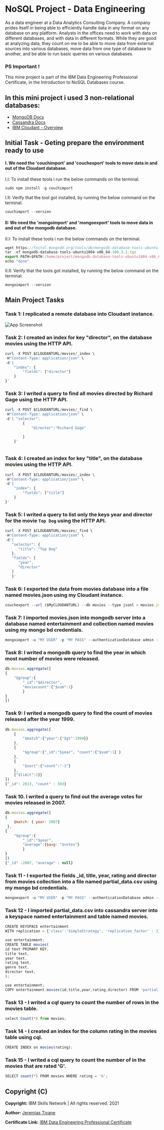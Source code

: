
# NoSQL Project - Data Engineering

As a data engineer at a Data Analytics Consulting Company. A company prides itself in being able to efficiently handle data in any format on any database on any platform. Analysts in the offices need to work with data on different databases, and with data in different formats. While they are good at analyzing data, they count on me to be able to move data from external sources into various databases, move data from one type of database to another, and be able to run basic queries on various databases.

### PS Important !
This mine project is part of the IBM Data Engineering Professional Certificate, in the Introduction to NoSQL Databases course.

## In this mini project i used 3 non-relational databases:

 - [MongoDB Docs](https://docs.mongodb.com/)
 - [Cassandra Docs](https://cassandra.apache.org/_/index.html)
 - [IBM Cloudant - Overview](https://www.ibm.com/cloud/cloudant)


## Initial Task - Geting prepare the environment ready to use

#### I. We need the 'couchimport' and 'couchexport' tools to move data in and out of the Cloudant database.

I.I: To install these tools i run the below commands on the terminal.

```javascript
sudo npm install -g couchimport
```

I.II: Verify that the tool got installed, by running the below command on the terminal.

```javascript
couchimport --version
```

#### II: We need the 'mongoimport' and 'mongoexport' tools to move data in and out of the mongodb database.

II.I: To install these tools i run the below commands on the terminal.

```javascript
wget https://fastdl.mongodb.org/tools/db/mongodb-database-tools-ubuntu1804-x86_64-100.3.1.tgz
tar -xf mongodb-database-tools-ubuntu1804-x86_64-100.3.1.tgz
export PATH=$PATH:/home/project/mongodb-database-tools-ubuntu1804-x86_64-100.3.1/bin
echo "done"
```
II.II: Verify that the tools got installed, by running the below command on the terminal.

```javascript
mongoimport --version
```

## Main Project Tasks

### Task 1: I replicated a remote database into Cloudant instance.

![App Screenshot](https://github.com/Jeremias-Tivane/DataBase/blob/main/NoSQL%20Project/1-replication.png)

### Task 2: I created an index for key "director", on the database movies using the HTTP API.

```javascript
curl -X POST $CLOUDANTURL/movies/_index \
-H"Content-Type: application/json" \
-d'{
    "index": {
        "fields": ["director"]
    }
}'
```

### Task 3: I writed a query to find all movies directed by Richard Gage using the HTTP API. 

```javascript
curl -X POST $CLOUDANTURL/movies/_find \
-H"Content-Type: application/json" \
-d'{ "selector":
        {
            "director":"Richard Gage"

        }
    }'
	
```

### Task 4: I created an index for key "title", on the database movies using the HTTP API.

```javascript
curl -X POST $CLOUDANTURL/movies/_index \
-H"Content-Type: application/json" \
-d'{
    "index": {
        "fields": ["title"]
    }
}'
```

### Task 5: I writed a query to list only the keys year and director for the movie `Top Dog` using the HTTP API.

```javascript
curl -X POST $CLOUDANTURL/movies/_find \
-H"Content-Type: application/json" \
-d'{
   "selector": {
      "title": "Top Dog"
   },
   "fields": [
      "year",
      "director"
   ]
   }'
```

### Task 6: I exported the data from movies database into a file named movies.json using my Cloudant instance.

```javascript
couchexport --url ($MyCLOUDANTURL) --db movies --type jsonl > movies.json
```

### Task 7: I imported movies.json into mongodb server into a database named entertainment and collection named movies using my mongo bd credentials. 

```javascript
mongoimport -u "MY USER" -p "MY PASS" --authenticationDatabase admin --db entertainment --collection movies --file movies.json
```

### Task 8: I writed a mongodb query to find the year in which most number of movies were released.

```javascript
db.movies.aggregate([
{
    "$group":{
        "_id":"$director",
        "moviecount":{"$sum":1}
        }
}
])
```

### Task 9: I writed a mongodb query to find the count of movies released after the year 1999. 

```javascript
db.movies.aggregate([
	{
		"$match":{"year":{"$gt":1999}}
	},
	{
		"$group":{"_id":"$year", "count":{"$sum":1} }
	},
	{	
		"$sort":{"count":"-1"}
	},
	{"$limit":1}}	
])
{"_id": 2013, "count" : 593}
```

### Task 10. I writed a query to find out the average votes for movies released in 2007. 

```javascript
db.movies.aggregate([
{
	$match: { year: 2007} 
 },
{
    "$group":{
        "_id":"$year",
        "average":{$avg: "$votes"}
        }
}
])
{"_id" :2007, "average" : null}

```

### Task 11 - I exported the fields _id, title, year, rating and director from movies collection into a file named partial_data.csv using my mongo bd credentials.

```javascript
mongoexport -u "MY USER" -p "MY PASS" --authenticationDatabase admin --db entertainment --collection movies --out partial_data.csv --type=csv --fields _id,title,year,rating,director
```

### Task 12 - I imported partial_data.csv into cassandra server into a keyspace named entertainment and table named movies. 

```javascript
CREATE KEYSPACE entertainment  
WITH replication = {'class':'SimpleStrategy', 'replication_factor' : 3};
```
```javascript
use entertainment;
CREATE TABLE movies(
id text PRIMARY KEY,
title text,
year text,
rating text,
genre text,
director text,
);
```
```javascript
use entertainment;
COPY entertainment.movies(id,title,year,rating,director) FROM 'partial_data.csv' WITH DELIMITER=',' AND HEADER=TRUE;
```

### Task 13 - I writed a cql query to count the number of rows in the movies table. 

```javascript
select Count(*) from movies;
```

### Task 14 - I created an index for the column rating in the movies table using cql.

```javascript
CREATE INDEX on movies(rating);
```

### Task 15 - I writed a cql query to count the number of in the movies that are rated 'G'. 

```javascript
SELECT count(*) FROM movies WHERE rating = 'G';
```

## Copyright (C)

**Copyright:**  IBM Skills Network | All rights reserved. 2021

**Author:** [Jeremias Tivane](https://www.linkedin.com/in/jeremiastivane/)

**Certificate Link:** [IBM Data Engineering Professional Certificate](https://www.coursera.org/professional-certificates/ibm-data-engineer)
